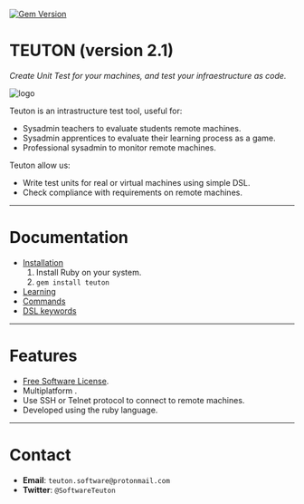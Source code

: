 
[![Gem Version](https://badge.fury.io/rb/teuton.svg)](https://badge.fury.io/rb/teuton)

# TEUTON (version 2.1)

_Create Unit Test for your machines, and
test your infraestructure as code._

![logo](./docs/images/logo.png)

Teuton is an intrastructure test tool, useful for:
* Sysadmin teachers to evaluate students remote machines.
* Sysadmin apprentices to evaluate their learning process as a game.
* Professional sysadmin to monitor remote machines.

Teuton allow us:
* Write test units for real or virtual machines using simple DSL.
* Check compliance with requirements on remote machines.

---
# Documentation

* [Installation](https://github.com/teuton-software/teuton/tree/devel/docs/install/README.md)
    1. Install Ruby on your system.
    2. `gem install teuton`
* [Learning](https://github.com/teuton-software/teuton/tree/devel/docs/learn/README.md)
* [Commands](https://github.com/teuton-software/teuton/tree/devel/docs/commands/README.md)
* [DSL keywords](https://github.com/teuton-software/teuton/tree/devel/docs/dsl/README.md)

---
# Features

* [Free Software License](https://github.com/teuton-software/teuton/tree/devel/LICENSE).
* Multiplatform .
* Use SSH or Telnet protocol to connect to remote machines.
* Developed using the ruby language.

---
# Contact

* **Email**: `teuton.software@protonmail.com`
* **Twitter**: `@SoftwareTeuton`
